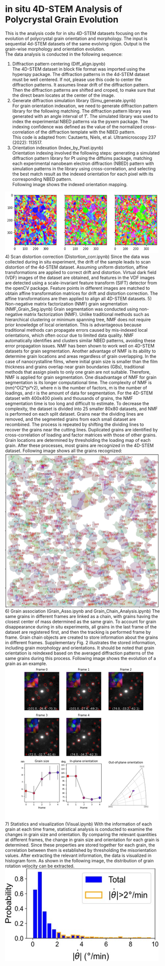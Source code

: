 # in situ 4D-STEM Analysis of Polycrystal Grain Evolution
  
This is the analysis code for in situ 4D-STEM datasets focusing on the evolution of polycrystal grain orientation and morphology. The input is sequential 4d-STEM datasets of the same evolving rigion. Output is the grain-wise morphology and orientation evolution.  
The data analysis is conducted in the following sequence:  
1) Diffraction pattern centering (Diff_align.ipynb)  
The 4D-STEM dataset in block file format was imported using the hyperspy package. The diffraction patterns in the 4d-STEM dataset must be well centered. If not, please use this code to center the diffraction patterns. It assumes linear drift of the diffraction pattern. Then the diffraction patterns are shifted and croped, to make sure that the direct beam locates at the center of the image.  
2) Generate diffraction simulation library (Simu_generate.ipynb)  
For grain orientation indexation, we need to generate diffraction pattern library for the following matching. The diffraction pattern library was generated with an angle interval of 1˚. The simulated library was used to index the experimental NBED patterns via the pyxem package. The indexing confidence was defined as the value of the normalized cross-correlation of the diffraction template with the NBED pattern.  
This code is adapted from: Cautaerts, Niels, et al. Ultramicroscopy 237 (2022): 113517.  
3) Orientation indexation (Index_by_Pixel.ipynb)  
Orientation indexing involved the following steps: generating a simulated diffraction pattern library for Pt using the diffsims package, matching each experimental nanobeam electron diffraction (NBED) pattern with simulation patterns in the library using cross-correlation, and selecting the best match result as the indexed orientation for each pixel with its corresponding NBED pattern.  
Following image shows the indexed orientation mapping.  
<img src="image/ori_map.png" alt="Logo" width="500" height="200">  
4) Scan distortion correction (Distortion_corr.ipynb)  
Since the data was collected during in situ experiment, the drift of the sample leads to scan distortion of the 4d-STEM dataset. Assuming uniform distortion, affine transformations are applied to correct drift and distortion. Virtual dark field (VDF) images of the dataset are obtained, and features in the VDF images are detected using a scale-invariant feature transform (SIFT) detector from the openCV package. Feature points in different images are matched to obtain affine transformation matrices for drift and distortion correction. The affine transformations are then applied to align all 4D-STEM datasets.  
5) Non-negative matrix factorization (NMF) grain segmentation (NMF_Grain_Seg.ipynb)  
Grain segmentation was conducted using non-negative matrix factorization (NMF). Unlike traditional methods such as hierarchical clustering or minimum spanning tree, NMF does not require prior knowledge of local orientation. This is advantageous because traditional methods can propagate errors caused by mis-indexed local orientations, which often occur due to limited data quality. NMF automatically identifies and clusters similar NBED patterns, avoiding these error propagation issues. NMF has been shown to work well on 4D-STEM datasets for grain segmentation. Another advantage of NMF is its ability to determine grain locations and areas regardless of grain overlapping. In the case of nanocrystalline films, where initial grain size is smaller than the film thickness and grains overlap near grain boundaries (GBs), traditional methods that assign pixels to only one grain are not suitable. Therefore, NMF is applied for grain segmentation.  
One disadvantage of NMF for grain segmentation is its longer computational time. The complexity of NMF is (nm)^O(2*pi*r2), where n is the number of factors, m is the number of loadings, and r is the amount of data for segmentation. For the 4D-STEM dataset with 400x400 pixels and thousands of grains, the NMF segmentation time is too long and difficult to estimate. To decrease the complexity, the dataset is divided into 25 smaller 80x80 datasets, and NMF is performed on each split dataset. Grains near the dividing lines are removed, and the segmented grains from each small dataset are recombined. The process is repeated by shifting the dividing lines to recover the grains near the cutting lines. Duplicated grains are identified by cross-correlation of loading and factor matrices with those of other grains. Grain locations are determined by thresholding the loading map of each grain. After these processes, most grains are recognized in the 4D-STEM dataset.  
Following image shows all the grains recognized:  
<img src="image/grain_list.png" alt="Logo" width="500" height="500">  
6) Grain association (Grain_Asso.ipynb and Grain_Chain_Analysis.ipynb)  
The same grains in different frames are linked as a chain, with grains having the closest center of mass determined as the same grain. To account for grain disappearance during in situ experiments, all grains in the last frame of the dataset are registered first, and then the tracking is performed frame by frame. Grain chain objects are created to store information about the grains in different frames. Supplementary Fig. 2 illustrates the stored information, including grain morphology and orientations. It should be noted that grain orientation is reindexed based on the averaged diffraction patterns of the same grains during this process.  
Following image shows the evolution of a grain as an example.  
<img src="image/grain_chain.jpg" alt="Logo" width="500" height="500">  
7) Statistics and visualization (Visual.ipynb)  
With the information of each grain at each time frame, statistical analysis is conducted to examine the changes in grain size and orientation. By comparing the relevant quantities at different frames, the change in grain size and orientation for each grain is determined. Since these properties are stored together for each grain, the correlation between them is established by thresholding the misorientation values. After extracting the relevant information, the data is visualized in histogram form.  
As shown in the following image, the distribution of grain rotation velocity can be extracted.  
<img src="image/Rotation.jpg" alt="Logo" width="500" height="300">  


